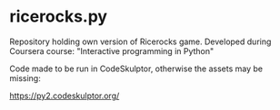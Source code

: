 # ricerocks.py
Repository holding own version of Ricerocks game. Developed during Coursera course: "Interactive programming in Python"

Code made to be run in CodeSkulptor, otherwise the assets may be missing:

https://py2.codeskulptor.org/

